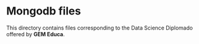 # Mongodb files

This directory contains files corresponding to the Data Science Diplomado offered by **GEM Educa**.